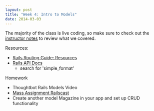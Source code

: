 ```yaml
---
layout: post
title: "Week 4: Intro to Models"
date: 2014-03-03
---
```


The majority of the class is live coding, so make sure to check out the [instructor notes][1] to review what we covered.

Resources:

* [Rails Routing Guide: Resources][2]
* [Rails API Docs][4]
  * search for 'simple_format'

Homework

* Thoughtbot Rails Models Video
* [Mass Assignment Railscast][3]
* Create another model Magazine in your app and set up CRUD functionality


[1]: https://github.com/durango-ruby-school/Instructor-Notes/blob/master/Week-04-Intro-To-Models.md
[2]: http://guides.rubyonrails.org/routing.html#resource-routing-the-rails-default
[3]: http://railscasts.com/episodes/26-hackers-love-mass-assignment-revised
[4]: http://api.rubyonrails.org/
